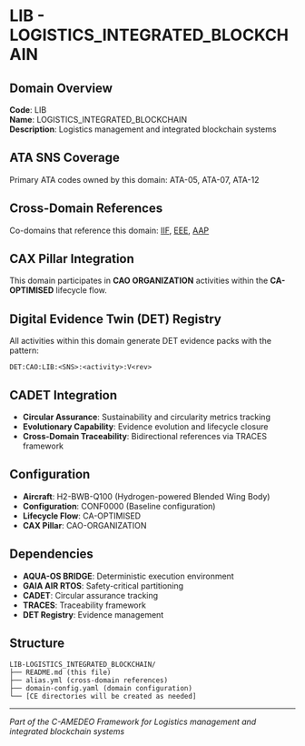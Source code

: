 # LIB - LOGISTICS_INTEGRATED_BLOCKCHAIN

## Domain Overview
**Code**: LIB  
**Name**: LOGISTICS_INTEGRATED_BLOCKCHAIN  
**Description**: Logistics management and integrated blockchain systems

## ATA SNS Coverage
Primary ATA codes owned by this domain:
ATA-05, ATA-07, ATA-12

## Cross-Domain References
Co-domains that reference this domain:
[IIF](../IIF-*/), [EEE](../EEE-*/), [AAP](../AAP-*/)

## CAX Pillar Integration
This domain participates in **CAO ORGANIZATION** activities within the **CA-OPTIMISED** lifecycle flow.

## Digital Evidence Twin (DET) Registry
All activities within this domain generate DET evidence packs with the pattern:
```
DET:CAO:LIB:<SNS>:<activity>:V<rev>
```

## CADET Integration
- **Circular Assurance**: Sustainability and circularity metrics tracking
- **Evolutionary Capability**: Evidence evolution and lifecycle closure
- **Cross-Domain Traceability**: Bidirectional references via TRACES framework

## Configuration
- **Aircraft**: H2-BWB-Q100 (Hydrogen-powered Blended Wing Body)
- **Configuration**: CONF0000 (Baseline configuration)
- **Lifecycle Flow**: CA-OPTIMISED
- **CAX Pillar**: CAO-ORGANIZATION

## Dependencies
- **AQUA-OS BRIDGE**: Deterministic execution environment
- **GAIA AIR RTOS**: Safety-critical partitioning
- **CADET**: Circular assurance tracking
- **TRACES**: Traceability framework
- **DET Registry**: Evidence management

## Structure
```
LIB-LOGISTICS_INTEGRATED_BLOCKCHAIN/
├── README.md (this file)
├── alias.yml (cross-domain references)
├── domain-config.yaml (domain configuration)
└── [CE directories will be created as needed]
```

---
*Part of the C-AMEDEO Framework for Logistics management and integrated blockchain systems*